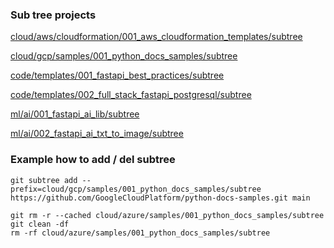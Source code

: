 ### Sub tree projects

[cloud/aws/cloudformation/001_aws_cloudformation_templates/subtree](cloud/aws/cloudformation/001_aws_cloudformation_templates/subtree)

[cloud/gcp/samples/001_python_docs_samples/subtree](cloud/gcp/samples/001_python_docs_samples/subtree)

[code/templates/001_fastapi_best_practices/subtree](code/templates/001_fastapi_best_practices/subtree)

[code/templates/002_full_stack_fastapi_postgresql/subtree](code/templates/002_full_stack_fastapi_postgresql/subtree)

[ml/ai/001_fastapi_ai_lib/subtree](ml/ai/001_fastapi_ai_lib/subtree)

[ml/ai/002_fastapi_ai_txt_to_image/subtree](ml/ai/002_fastapi_ai_txt_to_image/subtree)


### Example how to add / del subtree
```
git subtree add --prefix=cloud/gcp/samples/001_python_docs_samples/subtree https://github.com/GoogleCloudPlatform/python-docs-samples.git main

git rm -r --cached cloud/azure/samples/001_python_docs_samples/subtree
git clean -df
rm -rf cloud/azure/samples/001_python_docs_samples/subtree
```